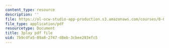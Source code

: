 ```yaml
---
content_type: resource
description: ''
file: https://ol-ocw-studio-app-production.s3.amazonaws.com/courses/8-04-quantum-physics-i-spring-2016/7b9cdfa509a82747d8eb3cbee293efc5_8x94EgM2Mpg.pdf
file_type: application/pdf
resourcetype: Document
title: 3play pdf file
uid: 7b9cdfa5-09a8-2747-d8eb-3cbee293efc5
---
```

